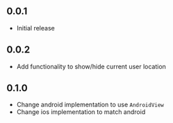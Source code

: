 ## 0.0.1

- Initial release

## 0.0.2

- Add functionality to show/hide current user location

## 0.1.0

- Change android implementation to use `AndroidView`
- Change ios implementation to match android
